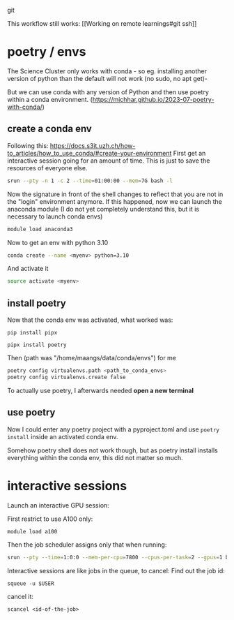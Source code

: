 git
 
This workflow still works: [[Working on remote learnings#git ssh]]
 
# poetry / envs
 
The Science Cluster only works with conda - so eg. installing another version of python than the default will not work (no sudo, no apt get)-
 
But we can use conda with any version of Python and then use poetry within a conda environment.
(https://michhar.github.io/2023-07-poetry-with-conda/)
## create a conda env
 
Following this: https://docs.s3it.uzh.ch/how-to_articles/how_to_use_conda/#create-your-environment
First get an interactive session going for an amount of time. This is just to save the resources of everyone else.
 
```bash
srun --pty -n 1 -c 2 --time=01:00:00 --mem=7G bash -l
```
 
Now the signature in front of the shell changes to reflect that you are not in the "login" environment anymore.
If this happened, now we can launch the anaconda module (I do not yet completely understand this, but it is necessary to launch conda envs)
 
```bash
module load anaconda3
```
 
Now to get an env with python 3.10
 
```bash
conda create --name <myenv> python=3.10
```
 
And activate it
 
```bash
source activate <myenv>
```
## install poetry
 
Now that the conda env was activated, what worked was:
 
```
pip install pipx
```
 
```
pipx install poetry
```
 
Then (path was "/home/maangs/data/conda/envs") for me
 
```bash
poetry config virtualenvs.path <path_to_conda_envs>
poetry config virtualenvs.create false
```
 
To actually use poetry, I afterwards needed **open a new terminal**
## use poetry
 
Now I could enter any poetry project with a pyproject.toml and use `poetry install` inside an activated conda env.
 
Somehow poetry shell does not work though, but as poetry install installs everything within the conda env, this did not matter so much.
 
# interactive sessions
 
Launch an interactive GPU session:
 
First restrict to use A100 only:
 
```bash
module load a100
```
 
Then the job scheduler assigns only that when running:
```bash
srun --pty --time=1:0:0 --mem-per-cpu=7800 --cpus-per-task=2 --gpus=1 bash -l
```
 
Interactive sessions are like jobs in the queue, to cancel:
Find out the job id:
```
squeue -u $USER
```
cancel it:
```
scancel <id-of-the-job>
```